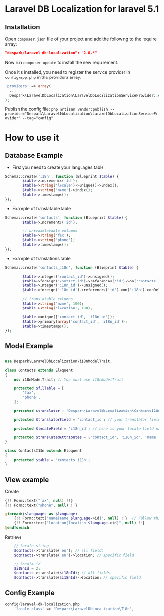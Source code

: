 # Laravel DB Localization for laravel 5.1

## Installation

Open `composer.json` file of your project and add the following to the require array:
```json
"despark/laravel-db-localization": "2.0.*"
```

Now run `composer update` to install the new requirement.

Once it's installed, you need to register the service provider in `config/app.php` in the providers array:
```php
'providers' => array(
  ...
  Despark\LaravelDbLocalization\LaravelDbLocalizationServiceProvider::class,
);
```

Publish the config file:
`php artisan vendor:publish --provider="Despark\LaravelDbLocalization\LaravelDbLocalizationServiceProvider" --tag="config"`

# How to use it


## Database Example

- First you need to create your languages table

```php
Schema::create('i18n', function (Blueprint $table) {
        $table->increments('id');
        $table->string('locale')->unique()->index();
        $table->string('name')->index();
        $table->timestamps();
});
```
- Example of translatable table

```php
Schema::create('contacts', function (Blueprint $table) {
        $table->increments('id');

        // untranslatable columns
        $table->string('fax');
        $table->string('phone');
        $table->timestamps();
});
```
- Example of translations table

```php
Schema::create('contacts_i18n', function (Blueprint $table) {

        $table->integer('contact_id')->unsigned();
        $table->foreign('contact_id')->references('id')->on('contacts')->onDelete('cascade');
        $table->integer('i18n_id')->unsigned();
        $table->foreign('i18n_id')->references('id')->on('i18n')->onDelete('cascade');

        // translatable columns
        $table->string('name', 100);
        $table->string('location', 100);

        $table->unique(['contact_id', 'i18n_id']);
        $table->primary(array('contact_id', 'i18n_id'));
        $table->timestamps();
});
```
## Model Example
```php

use Despark\LaravelDbLocalization\i18nModelTrait;

class Contacts extends Eloquent
{
    use i18nModelTrait; // You must use i18nModelTrait

    protected $fillable = [
        'fax',
        'phone',
    ];

    protected $translator = 'Despark\LaravelDbLocalization\ContactsI18n'; // Here you need to add your translations table model name

    protected $translatorField = 'contact_id'; // your translator field name

    protected $localeField = 'i18n_id'; // here is your locale field name

    protected $translatedAttributes = ['contact_id', 'i18n_id', 'name', 'location']; // translatable fillables
}

class ContactsI18n extends Eloquent
{
    protected $table = 'contacts_i18n';
}
```
## View example

Create
```php
{!! Form::text("fax", null) !!}
{!! Form::text("phone", null) !!}

@foreach($languages as $language)
    {!! Form::text("name[name_$language->id]", null) !!}  // Follow this convention array( fieldname_languageId );
    {!! Form::text("location[location_$language->id]", null) !!}
@endforeach
```
Retrieve
```php
    // locale string
    $contacts->translate('en'); // all fields
    $contacts->translate('en')->location; // specific field

    // locale id
    $i18nId = 2;
    $contacts->translate($i18nId); // all fields
    $contacts->translate($i18nId)->location; // specific field
```

## Config Example
```php
config/laravel-db-localization.php
    'locale_class' => 'Despark\LaravelDbLocalization\I18n',
```



